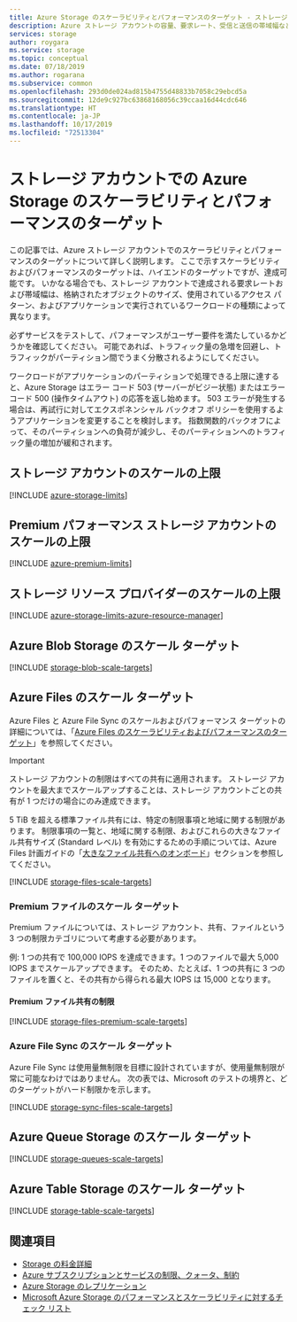 ```yaml
---
title: Azure Storage のスケーラビリティとパフォーマンスのターゲット - ストレージ アカウント
description: Azure ストレージ アカウントの容量、要求レート、受信と送信の帯域幅など、スケーラビリティとパフォーマンスのターゲットについて説明します。
services: storage
author: roygara
ms.service: storage
ms.topic: conceptual
ms.date: 07/18/2019
ms.author: rogarana
ms.subservice: common
ms.openlocfilehash: 293d0de024ad815b4755d48833b7058c29ebcd5a
ms.sourcegitcommit: 12de9c927bc63868168056c39ccaa16d44cdc646
ms.translationtype: HT
ms.contentlocale: ja-JP
ms.lasthandoff: 10/17/2019
ms.locfileid: "72513304"
---
```

# <a name="azure-storage-scalability-and-performance-targets-for-storage-accounts"></a>ストレージ アカウントでの Azure Storage のスケーラビリティとパフォーマンスのターゲット

この記事では、Azure ストレージ アカウントでのスケーラビリティとパフォーマンスのターゲットについて詳しく説明します。 ここで示すスケーラビリティおよびパフォーマンスのターゲットは、ハイエンドのターゲットですが、達成可能です。 いかなる場合でも、ストレージ アカウントで達成される要求レートおよび帯域幅は、格納されたオブジェクトのサイズ、使用されているアクセス パターン、およびアプリケーションで実行されているワークロードの種類によって異なります。

必ずサービスをテストして、パフォーマンスがユーザー要件を満たしているかどうかを確認してください。 可能であれば、トラフィック量の急増を回避し、トラフィックがパーティション間でうまく分散されるようにしてください。

ワークロードがアプリケーションのパーティションで処理できる上限に達すると、Azure Storage はエラー コード 503 (サーバーがビジー状態) またはエラー コード 500 (操作タイムアウト) の応答を返し始めます。 503 エラーが発生する場合は、再試行に対してエクスポネンシャル バックオフ ポリシーを使用するようアプリケーションを変更することを検討します。 指数関数的バックオフによって、そのパーティションへの負荷が減少し、そのパーティションへのトラフィック量の増加が緩和されます。

## <a name="storage-account-scale-limits"></a>ストレージ アカウントのスケールの上限

[!INCLUDE [azure-storage-limits](../../../includes/azure-storage-limits.md)]

## <a name="premium-performance-storage-account-scale-limits"></a>Premium パフォーマンス ストレージ アカウントのスケールの上限

[!INCLUDE [azure-premium-limits](../../../includes/azure-storage-limits-premium.md)]

## <a name="storage-resource-provider-scale-limits"></a>ストレージ リソース プロバイダーのスケールの上限

[!INCLUDE [azure-storage-limits-azure-resource-manager](../../../includes/azure-storage-limits-azure-resource-manager.md)]

## <a name="azure-blob-storage-scale-targets"></a>Azure Blob Storage のスケール ターゲット

[!INCLUDE [storage-blob-scale-targets](../../../includes/storage-blob-scale-targets.md)]

## <a name="azure-files-scale-targets"></a>Azure Files のスケール ターゲット

Azure Files と Azure File Sync のスケールおよびパフォーマンス ターゲットの詳細については、「[Azure Files のスケーラビリティおよびパフォーマンスのターゲット](../files/storage-files-scale-targets.md)」を参照してください。

> [!IMPORTANT]
> ストレージ アカウントの制限はすべての共有に適用されます。 ストレージ アカウントを最大までスケールアップすることは、ストレージ アカウントごとの共有が 1 つだけの場合にのみ達成できます。
>
> 5 TiB を超える標準ファイル共有には、特定の制限事項と地域に関する制限があります。
> 制限事項の一覧と、地域に関する制限、およびこれらの大きなファイル共有サイズ (Standard レベル) を有効にするための手順については、Azure Files 計画ガイドの「[大きなファイル共有へのオンボード](../files/storage-files-planning.md#onboard-to-larger-file-shares-standard-tier)」セクションを参照してください。

[!INCLUDE [storage-files-scale-targets](../../../includes/storage-files-scale-targets.md)]

### <a name="premium-files-scale-targets"></a>Premium ファイルのスケール ターゲット

Premium ファイルについては、ストレージ アカウント、共有、ファイルという 3 つの制限カテゴリについて考慮する必要があります。

例: 1 つの共有で 100,000 IOPS を達成できます。1 つのファイルで最大 5,000 IOPS までスケールアップできます。 そのため、たとえば、1 つの共有に 3 つのファイルを置くと、その共有から得られる最大 IOPS は 15,000 となります。

#### <a name="premium-file-share-limits"></a>Premium ファイル共有の制限

[!INCLUDE [storage-files-premium-scale-targets](../../../includes/storage-files-premium-scale-targets.md)]

### <a name="azure-file-sync-scale-targets"></a>Azure File Sync のスケール ターゲット

Azure File Sync は使用量無制限を目標に設計されていますが、使用量無制限が常に可能なわけではありません。 次の表では、Microsoft のテストの境界と、どのターゲットがハード制限かを示します。

[!INCLUDE [storage-sync-files-scale-targets](../../../includes/storage-sync-files-scale-targets.md)]

## <a name="azure-queue-storage-scale-targets"></a>Azure Queue Storage のスケール ターゲット

[!INCLUDE [storage-queues-scale-targets](../../../includes/storage-queues-scale-targets.md)]

## <a name="azure-table-storage-scale-targets"></a>Azure Table Storage のスケール ターゲット

[!INCLUDE [storage-table-scale-targets](../../../includes/storage-tables-scale-targets.md)]

## <a name="see-also"></a>関連項目

- [Storage の料金詳細](https://azure.microsoft.com/pricing/details/storage/)
- [Azure サブスクリプションとサービスの制限、クォータ、制約](../../azure-subscription-service-limits.md)
- [Azure Storage のレプリケーション](../storage-redundancy.md)
- [Microsoft Azure Storage のパフォーマンスとスケーラビリティに対するチェック リスト](../storage-performance-checklist.md)

